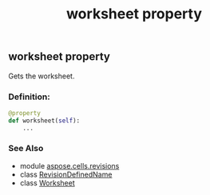 ﻿---
title: worksheet property
second_title: Aspose.Cells for Python via .NET API References
description: 
type: docs
weight: 80
url: /aspose.cells.revisions/revisiondefinedname/worksheet/
is_root: false
---

## worksheet property


Gets the worksheet.
### Definition:
```python
@property
def worksheet(self):
    ...
```

### See Also
* module [aspose.cells.revisions](../../)
* class [RevisionDefinedName](/cells/python-net/aspose.cells.revisions/revisiondefinedname)
* class [Worksheet](/cells/python-net/aspose.cells/worksheet)
